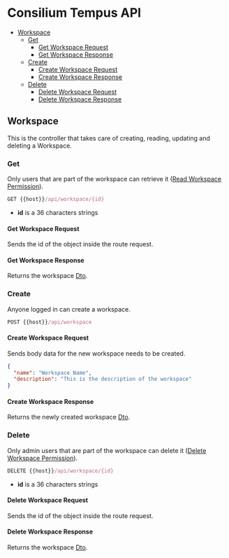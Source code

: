 # Consilium Tempus API

* [Workspace](#workspace)
  * [Get](#get)
    * [Get Workspace Request](#get-workspace-request)
    * [Get Workspace Response](#get-workspace-response)
  * [Create](#create)
    * [Create Workspace Request](#create-workspace-request)
    * [Create Workspace Response](#create-workspace-response)
  * [Delete](#create)
    * [Delete Workspace Request](#delete-workspace-request)
    * [Delete Workspace Response](#delete-workspace-response)

## Workspace

This is the controller that takes care of creating, reading, updating and deleting a Workspace.

### Get

Only users that are part of the workspace can retrieve it ([Read Workspace Permission](../Security.md/#permissions)).

```js
GET {{host}}/api/workspace/{id}
```

- **id** is a 36 characters strings

#### Get Workspace Request

Sends the id of the object inside the route request.

#### Get Workspace Response

Returns the workspace [Dto](dto/Dto.Workspace.md).

### Create

Anyone logged in can create a workspace.

```js
POST {{host}}/api/workspace
```

#### Create Workspace Request

Sends body data for the new workspace needs to be created.

```json
{
  "name": "Workspace Name",
  "description": "This is the description of the workspace"
}
```

#### Create Workspace Response

Returns the newly created workspace [Dto](dto/Dto.Workspace.md).

### Delete

Only admin users that are part of the workspace can delete it 
([Delete Workspace Permission](../Security.md/#permissions)).

```js
DELETE {{host}}/api/workspace/{id}
```

- **id** is a 36 characters strings

#### Delete Workspace Request

Sends the id of the object inside the route request.

#### Delete Workspace Response

Returns the workspace [Dto](dto/Dto.Workspace.md).